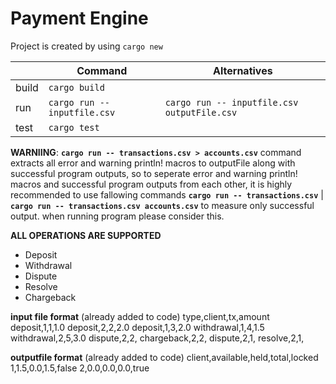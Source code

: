 # Payment Engine

Project is created by using `cargo new` 

|                |Command                          |Alternatives                                 |
|----------------|---------------------------------|---------------------------------------------|
|build           |`cargo build`                    |                                             |
|run             |`cargo run -- inputfile.csv`     |`cargo run -- inputfile.csv outputFile.csv`  |
|test            |`cargo test`                     |                                             |


**WARNIING**: **`cargo run -- transactions.csv > accounts.csv`** command extracts all error and warning println! macros to outputFile along with successful program outputs, so to seperate error and warning println! macros and successful program outputs from each other, it is highly recommended to use fallowing commands **`cargo run -- transactions.csv`** | **`cargo run -- transactions.csv accounts.csv`** to measure only successful output. when running program please consider this.


**ALL OPERATIONS ARE SUPPORTED**
- Deposit
- Withdrawal
- Dispute
- Resolve
- Chargeback

**input file format** (already added to code)
type,client,tx,amount
deposit,1,1,1.0
deposit,2,2,2.0
deposit,1,3,2.0
withdrawal,1,4,1.5
withdrawal,2,5,3.0
dispute,2,2,
chargeback,2,2,
dispute,2,1,
resolve,2,1,

**outputfile format** (already added to code)
client,available,held,total,locked
1,1.5,0.0,1.5,false
2,0.0,0.0,0.0,true
